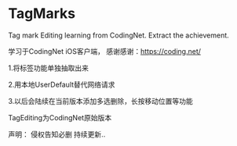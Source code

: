 # TagMarks
Tag mark Editing learning from CodingNet. Extract the achievement.



学习于CodingNet iOS客户端， 感谢感谢：https://coding.net/

1.将标签功能单独抽取出来

2.用本地UserDefault替代网络请求

3.以后会陆续在当前版本添加多选删除，长按移动位置等功能



TagEditing为CodingNet原始版本




声明：
侵权告知必删
持续更新..


